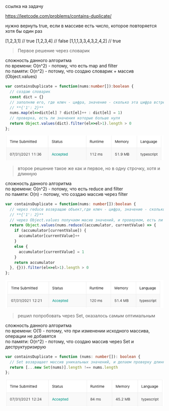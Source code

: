 ссылка на задачу 

https://leetcode.com/problems/contains-duplicate/

нужно вернуть true, если в массиве есть число, которое повторяется хотя бы один раз

[1,2,3,1] // true
[1,2,3,4] // false
[1,1,1,3,3,4,3,2,4,2] // true

> Первое решение через словарик

сложность данного алгоритма
<br/>
по времени: O(n^2) - потому, что есть map and filter
<br/>
по памяти: O(n^2) - потому, что создаю словарик + массив (Object.values)

```ts
var containsDuplicate = function(nums:number[]):boolean {
  // создаю словарик
  const dict = {}
  // заполняю его, где ключ - цифра, значение - сколько эта цифра встречается раз, например:
  // **{'1': 2}**
  nums.map(el=>dict[el] ? dict[el]++ : dict[el] = 1)
  // проверка, есть ли значения которые больше нуля
  return Object.values(dict).filter(el=>el>1).length > 0
};
```

![через словарик](../../screenshots/1.%20Contains%20Duplicate/v1_dict.png "через словарик")

> второе решение такое же как и первое, но в одну строчку, хотя и длинную

сложность данного алгоритма
<br/>
по времени: O(n^2) - потому, что есть reduce and filter
<br/>
по памяти: O(n) - потому, что создаю массив через filter

```ts
var containsDuplicate = function(nums: number[]):boolean {
  // через reduce возвращаю объект,где ключ - цифра, значение - сколько эта цифра встречается раз, например:
  // **{'1': 2}**
  // через Object.values получаем масив значений, и проверяем, есть ли значения которые больше нуля
  return Object.values(nums.reduce((accumulator, currentValue) => {
    if (accumulator[currentValue]) {
      accumulator[currentValue]++
    }
    else {
      accumulator[currentValue] = 1
    }
    return accumulator
  }, {})).filter(el=>el>1).length > 0
};
```


![в одну строку](../../screenshots/1.%20Contains%20Duplicate/v2_one_line.png "в одну строку")

> решил попробовать через Set, оказалось самым оптимальным

сложность данного алгоритма
<br/>
по времени: O(1) - потому, что при изменении исходного массива, операции не добавятся
<br/>
по памяти: O(n^2) - потому, что создаю массив через Set и деструктуризирую

```ts
var containsDuplicate = function (nums: number[]): boolean {
  // Set возвращает массив уникальных значений, и делаем проверку длинны
  return [...new Set(nums)].length !== nums.length
};
```

![через Set](../../screenshots/1.%20Contains%20Duplicate/v3_with_set.png "через Set")
